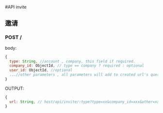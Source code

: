 #API invite

## 邀请

### POST /

body:
```javascript
{
  type: String, //account , company, this field if required.
  company_id: ObjectId, // type == company ? required : optional
  user_id: ObjectId, //optional
  ...//other parameters , all parameters will add to created url's query
}
```

OUTPUT:
```javascript
{
  url: String, // host/api/invite/:type?type=xx&company_id=xxx&other=xxx
}
```
